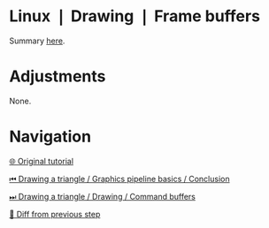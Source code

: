 # Linux ❘ Drawing ❘ Frame buffers

Summary [here](https://github.com/Pacheco95/khronos-vulkan-tutorial-cpp/tree/linux-summary).

# Adjustments

None.

# Navigation

[🌐 Original tutorial](
https://docs.vulkan.org/tutorial/latest/03_Drawing_a_triangle/03_Drawing/00_Framebuffers.html)

[⏮ Drawing a triangle / Graphics pipeline basics / Conclusion](
https://github.com/Pacheco95/khronos-vulkan-tutorial-cpp/tree/linux/02-drawing-triangle/03-graphics-pipeline-basics/05-conclusion)

[⏭ Drawing a triangle / Drawing / Command buffers](
https://github.com/Pacheco95/khronos-vulkan-tutorial-cpp/tree/linux/02-drawing-triangle/04-drawing/01-command-buffers)

[🔄 Diff from previous step](
https://github.com/Pacheco95/khronos-vulkan-tutorial-cpp/compare/linux/02-drawing-triangle/03-graphics-pipeline-basics/05-conclusion...linux/02-drawing-triangle/04-drawing/01-frame-buffers)
